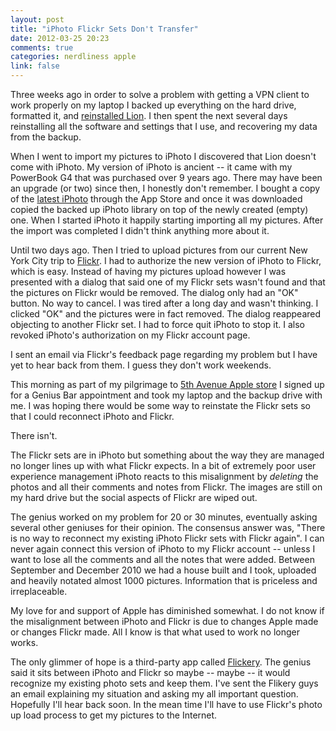 ```yaml
---
layout: post
title: "iPhoto Flickr Sets Don't Transfer"
date: 2012-03-25 20:23
comments: true
categories: nerdliness apple
link: false
---
```

Three weeks ago in order to solve a problem with getting a VPN client to work properly on my laptop I backed up everything on the hard drive, formatted it, and [reinstalled Lion](http://zanshin.net/2012/03/06/formatting-and-reinstalling-mac-os-x-lion/ "Formatting and Reinstalling Mac OS X Lion"). I then spent the next several days reinstalling all the software and settings that I use, and recovering my data from the backup.

When I went to import my pictures to iPhoto I discovered that Lion doesn't come with iPhoto. My version of iPhoto is ancient -- it came with my PowerBook G4 that was purchased over 9 years ago. There may have been an upgrade (or two) since then, I honestly don't remember. I bought a copy of the [latest iPhoto](http://www.apple.com/ilife/iphoto/ "iPhoto") through the App Store and once it was downloaded copied the backed up iPhoto library on top of the newly created (empty) one. When I started iPhoto it happily starting importing all my pictures. After the import was completed I didn't think anything more about it.

Until two days ago. Then I tried to upload pictures from our current New York City trip to [Flickr](http://flickr.com "Flickr"). I had to authorize the new version of iPhoto to Flickr, which is easy. Instead of having my pictures upload however I was presented with a dialog that said one of my Flickr sets wasn't found and that the pictures on Flickr would be removed. The dialog only had an "OK" button. No way to cancel. I was tired after a long day and wasn't thinking. I clicked "OK" and the pictures were in fact removed. The dialog reappeared objecting to another Flickr set. I had to force quit iPhoto to stop it. I also revoked iPhoto's authorization on my Flickr account page.

I sent an email via Flickr's feedback page regarding my problem but I have yet to hear back from them. I guess they don't work weekends.

This morning as part of my pilgrimage to [5th Avenue Apple store](http://www.apple.com/retail/fifthavenue/ "Apple Store, Fifth Avenue") I signed up for a Genius Bar appointment and took my laptop and the backup drive with me. I was hoping there would be some way to reinstate the Flickr sets so that I could reconnect iPhoto and Flickr.

There isn't.

The Flickr sets are in iPhoto but something about the way they are managed no longer lines up with what Flickr expects. In a bit of extremely poor user experience management iPhoto reacts to this misalignment by _deleting_ the photos and all their comments and notes from Flickr. The images are still on my hard drive but the social aspects of Flickr are wiped out.

The genius worked on my problem for 20 or 30 minutes, eventually asking several other geniuses for their opinion. The consensus answer was, "There is no way to reconnect my existing iPhoto Flickr sets with Flickr again". I can never again connect this version of iPhoto to my Flickr account -- unless I want to lose all the comments and all the notes that were added. Between September and December 2010 we had a house built and I took, uploaded and heavily notated almost 1000 pictures. Information that is priceless and irreplaceable.

My love for and support of Apple has diminished somewhat. I do not know if the misalignment between iPhoto and Flickr is due to changes Apple made or changes Flickr made. All I know is that what used to work no longer works. 

The only glimmer of hope is a third-party app called [Flickery](http://www.flickeryapp.com/ "Flickery"). The genius said it sits between iPhoto and Flickr so maybe -- maybe -- it would recognize my existing photo sets and keep them. I've sent the Flikery guys an email explaining my situation and asking my all important question. Hopefully I'll hear back soon. In the mean time I'll have to use Flickr's photo up load process to get my pictures to the Internet.